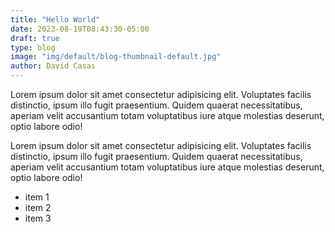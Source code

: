 ```yaml
---
title: "Hello World"
date: 2023-08-19T08:43:30-05:00
draft: true
type: blog
image: "img/default/blog-thumbnail-default.jpg"
author: David Casas
---
```


Lorem ipsum dolor sit amet consectetur adipisicing elit. Voluptates facilis distinctio, ipsum illo fugit praesentium. Quidem quaerat necessitatibus, aperiam velit accusantium totam voluptatibus iure atque molestias deserunt, optio labore odio!

Lorem ipsum dolor sit amet consectetur adipisicing elit. Voluptates facilis distinctio, ipsum illo fugit praesentium. Quidem quaerat necessitatibus, aperiam velit accusantium totam voluptatibus iure atque molestias deserunt, optio labore odio!

- item 1
- item 2
- item 3
